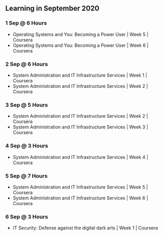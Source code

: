 ## Learning in September 2020

### 1 Sep @ 6 Hours
* Operating Systems and You: Becoming a Power User | Week 5 | Coursera
* Operating Systems and You: Becoming a Power User | Week 6 | Coursera

### 2 Sep @ 6 Hours
* System Administration and IT Infrastructure Services | Week 1 | Coursera
* System Administration and IT Infrastructure Services | Week 2 | Coursera

### 3 Sep @ 5 Hours
* System Administration and IT Infrastructure Services | Week 2 | Coursera
* System Administration and IT Infrastructure Services | Week 3 | Coursera

### 4 Sep @ 3 Hours
* System Administration and IT Infrastructure Services | Week 4 | Coursera

### 5 Sep @ 7 Hours
* System Administration and IT Infrastructure Services | Week 5 | Coursera
* System Administration and IT Infrastructure Services | Week 6 | Coursera

### 6 Sep @ 3 Hours
* IT Security: Defense against the digital dark arts | Week 1 | Coursera
